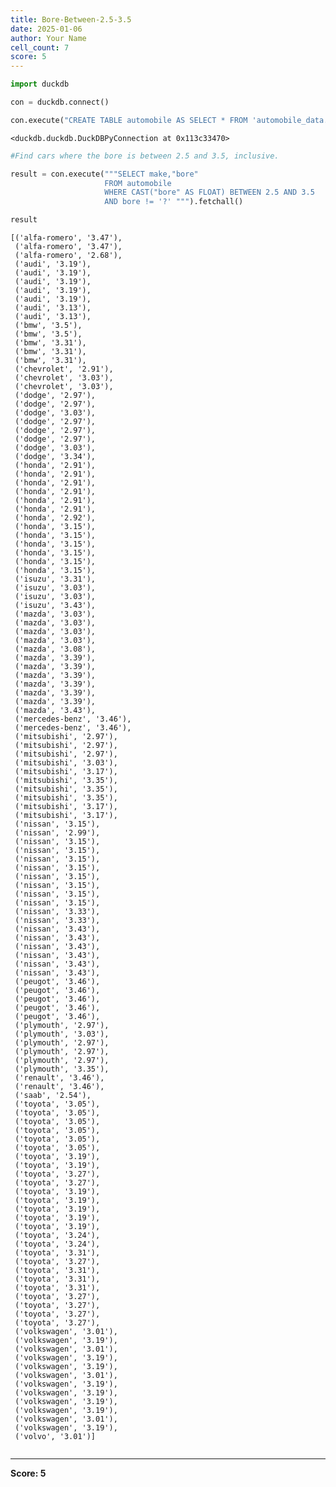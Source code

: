 ```yaml
---
title: Bore-Between-2.5-3.5
date: 2025-01-06
author: Your Name
cell_count: 7
score: 5
---
```


```python
import duckdb
```


```python
con = duckdb.connect()
```


```python
con.execute("CREATE TABLE automobile AS SELECT * FROM 'automobile_data.csv'")
```




    <duckdb.duckdb.DuckDBPyConnection at 0x113c33470>




```python
#Find cars where the bore is between 2.5 and 3.5, inclusive.
```


```python
result = con.execute("""SELECT make,"bore"
                     FROM automobile
                     WHERE CAST("bore" AS FLOAT) BETWEEN 2.5 AND 3.5
                     AND bore != '?' """).fetchall()
```


```python
result
```




    [('alfa-romero', '3.47'),
     ('alfa-romero', '3.47'),
     ('alfa-romero', '2.68'),
     ('audi', '3.19'),
     ('audi', '3.19'),
     ('audi', '3.19'),
     ('audi', '3.19'),
     ('audi', '3.19'),
     ('audi', '3.13'),
     ('audi', '3.13'),
     ('bmw', '3.5'),
     ('bmw', '3.5'),
     ('bmw', '3.31'),
     ('bmw', '3.31'),
     ('bmw', '3.31'),
     ('chevrolet', '2.91'),
     ('chevrolet', '3.03'),
     ('chevrolet', '3.03'),
     ('dodge', '2.97'),
     ('dodge', '2.97'),
     ('dodge', '3.03'),
     ('dodge', '2.97'),
     ('dodge', '2.97'),
     ('dodge', '2.97'),
     ('dodge', '3.03'),
     ('dodge', '3.34'),
     ('honda', '2.91'),
     ('honda', '2.91'),
     ('honda', '2.91'),
     ('honda', '2.91'),
     ('honda', '2.91'),
     ('honda', '2.91'),
     ('honda', '2.92'),
     ('honda', '3.15'),
     ('honda', '3.15'),
     ('honda', '3.15'),
     ('honda', '3.15'),
     ('honda', '3.15'),
     ('honda', '3.15'),
     ('isuzu', '3.31'),
     ('isuzu', '3.03'),
     ('isuzu', '3.03'),
     ('isuzu', '3.43'),
     ('mazda', '3.03'),
     ('mazda', '3.03'),
     ('mazda', '3.03'),
     ('mazda', '3.03'),
     ('mazda', '3.08'),
     ('mazda', '3.39'),
     ('mazda', '3.39'),
     ('mazda', '3.39'),
     ('mazda', '3.39'),
     ('mazda', '3.39'),
     ('mazda', '3.39'),
     ('mazda', '3.43'),
     ('mercedes-benz', '3.46'),
     ('mercedes-benz', '3.46'),
     ('mitsubishi', '2.97'),
     ('mitsubishi', '2.97'),
     ('mitsubishi', '2.97'),
     ('mitsubishi', '3.03'),
     ('mitsubishi', '3.17'),
     ('mitsubishi', '3.35'),
     ('mitsubishi', '3.35'),
     ('mitsubishi', '3.35'),
     ('mitsubishi', '3.17'),
     ('mitsubishi', '3.17'),
     ('nissan', '3.15'),
     ('nissan', '2.99'),
     ('nissan', '3.15'),
     ('nissan', '3.15'),
     ('nissan', '3.15'),
     ('nissan', '3.15'),
     ('nissan', '3.15'),
     ('nissan', '3.15'),
     ('nissan', '3.15'),
     ('nissan', '3.15'),
     ('nissan', '3.33'),
     ('nissan', '3.33'),
     ('nissan', '3.43'),
     ('nissan', '3.43'),
     ('nissan', '3.43'),
     ('nissan', '3.43'),
     ('nissan', '3.43'),
     ('nissan', '3.43'),
     ('peugot', '3.46'),
     ('peugot', '3.46'),
     ('peugot', '3.46'),
     ('peugot', '3.46'),
     ('peugot', '3.46'),
     ('plymouth', '2.97'),
     ('plymouth', '3.03'),
     ('plymouth', '2.97'),
     ('plymouth', '2.97'),
     ('plymouth', '2.97'),
     ('plymouth', '3.35'),
     ('renault', '3.46'),
     ('renault', '3.46'),
     ('saab', '2.54'),
     ('toyota', '3.05'),
     ('toyota', '3.05'),
     ('toyota', '3.05'),
     ('toyota', '3.05'),
     ('toyota', '3.05'),
     ('toyota', '3.05'),
     ('toyota', '3.19'),
     ('toyota', '3.19'),
     ('toyota', '3.27'),
     ('toyota', '3.27'),
     ('toyota', '3.19'),
     ('toyota', '3.19'),
     ('toyota', '3.19'),
     ('toyota', '3.19'),
     ('toyota', '3.19'),
     ('toyota', '3.24'),
     ('toyota', '3.24'),
     ('toyota', '3.31'),
     ('toyota', '3.27'),
     ('toyota', '3.31'),
     ('toyota', '3.31'),
     ('toyota', '3.31'),
     ('toyota', '3.27'),
     ('toyota', '3.27'),
     ('toyota', '3.27'),
     ('toyota', '3.27'),
     ('volkswagen', '3.01'),
     ('volkswagen', '3.19'),
     ('volkswagen', '3.01'),
     ('volkswagen', '3.19'),
     ('volkswagen', '3.19'),
     ('volkswagen', '3.01'),
     ('volkswagen', '3.19'),
     ('volkswagen', '3.19'),
     ('volkswagen', '3.19'),
     ('volkswagen', '3.19'),
     ('volkswagen', '3.01'),
     ('volkswagen', '3.19'),
     ('volvo', '3.01')]




```python

```


---
**Score: 5**
